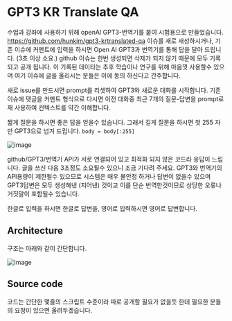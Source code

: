 # GPT3 KR Translate QA

수업과 강좌에 사용하기 위해 openAI GPT3-번역기를 붙여 시험용으로 만들었습니다. https://github.com/hunkim/gpt3-krtranslated-qa 이슈를 새로 새성하시거나, 기존 이슈에 커멘트에 입력을 하시면  Open AI GPT3과 번역기를 통해 답을 달아 드립니다. (3초 이상 소요.) github 이슈는 한번 생성되면 삭제가 되지 않기 때문에 모두 기록되고 공개 됩니다. 이 기록된 데이타는 추후 학습이나 연구를 위해 마음껏 사용할수 있으며 여기 이슈에 글을 올리시는 분들은 이에 동의 하신다고 간주합니다. 

새로 issue를 만드시면 prompt를 리셋하여 GPT3와 새로운 대화를 시작합니다. 기존 이슈에 댓글을 커멘트 형식으로 다시면 이전 대화중 최근 7개의 질문-답변을 prompt로 재 사용하여 컨텍스트를 약간 이해합니다. 

짧게 질문을 하시면 좋은 답을 얻을수 있습니다. 그래서 길게 질문을 하시면 첫 255 자만 GPT3으로 넘겨 드립니다. `body = body[:255]`
 
![image](https://user-images.githubusercontent.com/901975/115980243-b3dded80-a5bd-11eb-96c3-04876be8fea0.png)


github/GPT3/번역기 API가 서로 연결되어 있고 최적화 되지 않은 코드라 응답이 느립니다. 글을 쓰신 다음 3초정도 소요될수 있으니 조금 기다려 주세요. GPT3와 번역기의 API용량이 제한될수 있으므로 시스템은 매우 불안정 하거나 답변이 없을수 있으며 GPT3답변은 모두 생성해낸 (지어낸) 것이고 이를 단순 번역한것이므로 상당한 오류나 거짓말이 포함될수 있습니다. 

한글로 입력을 하시면 한글로 답변을, 영어로 입력하시면 영어로 답변합니다.

## Architecture
구조는 아래와 같이 간단합니다.

![image](https://user-images.githubusercontent.com/901975/115979941-78422400-a5bb-11eb-9850-aa9b42261e01.png)

## Source code
코드는 간단한 몇줄의 스크립트 수준이라 따로 공개할 필요가 없을듯 한데 필요한 분들의 요청이 있으면 올려두겠습니다.
